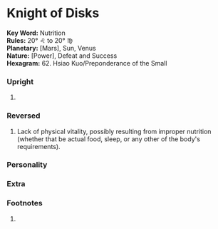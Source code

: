 # Knight of Disks

**Key Word:** Nutrition  
**Rules:** 20° ♌︎ to 20° ♍︎  
**Planetary:** [Mars], Sun, Venus  
**Nature:** [Power], Defeat and Success  
**Hexagram:** 62. Hsiao Kuo/Preponderance of the Small


### Upright

1) 



### Reversed

1) Lack of physical vitality, possibly resulting from improper nutrition (whether that be actual food, sleep, or any other of the body's requirements).



### Personality





### Extra





### Footnotes

1. 


